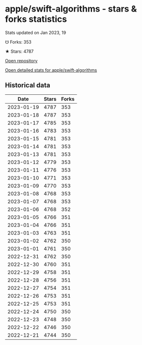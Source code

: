 # apple/swift-algorithms - stars & forks statistics

Stats updated on Jan 2023, 19

☋ Forks: 353

★ Stars: 4787

[Open repository](https://github.com/apple/swift-algorithms)

[Open detailed stats for apple/swift-algorithms](https://reviewgithub.com/rep/apple/swift-algorithms)

## Historical data
| Date | Stars | Forks |
|------|-------|-------|
| 2023-01-19 | 4787 | 353 | 
| 2023-01-18 | 4787 | 353 | 
| 2023-01-17 | 4785 | 353 | 
| 2023-01-16 | 4783 | 353 | 
| 2023-01-15 | 4781 | 353 | 
| 2023-01-14 | 4781 | 353 | 
| 2023-01-13 | 4781 | 353 | 
| 2023-01-12 | 4779 | 353 | 
| 2023-01-11 | 4776 | 353 | 
| 2023-01-10 | 4771 | 353 | 
| 2023-01-09 | 4770 | 353 | 
| 2023-01-08 | 4768 | 353 | 
| 2023-01-07 | 4768 | 353 | 
| 2023-01-06 | 4768 | 352 | 
| 2023-01-05 | 4766 | 351 | 
| 2023-01-04 | 4766 | 351 | 
| 2023-01-03 | 4763 | 351 | 
| 2023-01-02 | 4762 | 350 | 
| 2023-01-01 | 4761 | 350 | 
| 2022-12-31 | 4762 | 350 | 
| 2022-12-30 | 4760 | 351 | 
| 2022-12-29 | 4758 | 351 | 
| 2022-12-28 | 4756 | 351 | 
| 2022-12-27 | 4754 | 351 | 
| 2022-12-26 | 4753 | 351 | 
| 2022-12-25 | 4753 | 351 | 
| 2022-12-24 | 4750 | 350 | 
| 2022-12-23 | 4748 | 350 | 
| 2022-12-22 | 4746 | 350 | 
| 2022-12-21 | 4744 | 350 | 

